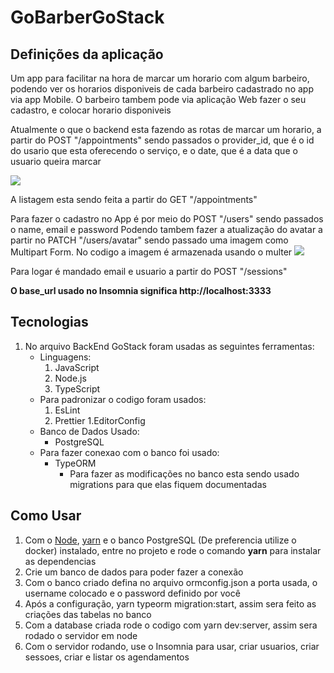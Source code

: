 # GoBarberGoStack
  ## Definições da aplicação

  Um app para facilitar na hora de marcar um horario com algum barbeiro, podendo ver os horarios disponiveis de cada barbeiro cadastrado no app via app Mobile.
  O barbeiro tambem pode via aplicação Web fazer o seu cadastro, e colocar horario disponiveis

  Atualmente o que o backend esta fazendo as rotas de marcar um horario, a partir do POST "/appointments" 
  sendo passados o provider_id, que é o id do usario que esta oferecendo o serviço, e o date, que é a data que o usuario queira marcar

  <img src="https://i.imgur.com/Xv85CAX.png">


  A listagem esta sendo feita a partir do GET "/appointments"

  Para fazer o cadastro no App é por meio do POST "/users" sendo passados o name, email e password
  Podendo tambem fazer a atualização do avatar a partir no PATCH "/users/avatar" sendo passado uma imagem como Multipart Form.
  No codigo a imagem é armazenada usando o multer
  <img src="https://i.imgur.com/rH2GUOa.png">

  Para logar é mandado email e usuario a partir do POST "/sessions"
  
  **O base_url usado no Insomnia significa http://localhost:3333**

  ## Tecnologias
  1. No arquivo BackEnd GoStack foram usadas as seguintes ferramentas:
      - Linguagens:
        1. JavaScript 
        1. Node.js
        1. TypeScript
      - Para padronizar o codigo foram usados:
        1. EsLint
        1. Prettier
        1.EditorConfig
      - Banco de Dados Usado:
        - PostgreSQL
      - Para fazer conexao com o banco foi usado:
        - TypeORM
          - Para fazer as modificações no banco esta sendo usado migrations para que elas fiquem documentadas 

  ## Como Usar 

  1. Com o [Node](https://nodejs.org/en/download/package-manager/), [yarn](https://classic.yarnpkg.com/en/docs/install/) e o banco PostgreSQL (De preferencia utilize o docker) instalado, entre no projeto e rode o comando **yarn** para instalar as dependencias
  1. Crie um banco de dados para poder fazer a conexão 
  1. Com o banco criado defina no arquivo ormconfig.json a porta usada, o username colocado e o password definido por você
  1. Após a configuração, yarn typeorm migration:start, assim sera feito as criações das tabelas no banco
  1. Com a database criada rode o codigo com yarn dev:server, assim sera rodado o servidor em node
  1. Com o servidor rodando, use o Insomnia para usar, criar usuarios, criar sessoes, criar e listar os agendamentos
